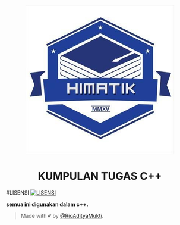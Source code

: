 <p align="center">
  <img src="./REPO/LOGO HIMATIK.jpg" alt="logo himatik">
</p>
<h1 align="center">
  <b>KUMPULAN TUGAS C++</b>
</h1>



#LISENSI
[![LISENSI](https://tse1.mm.bing.net/th?id=OIP.eEF4IGmeI2XBKsqws2-n3AHaBJ&pid=Api&P=0)](LISENSI)










<b>semua ini digunakan dalam c++.</b>

































> Made with 💕 by [@RioAdityaMukti](https://t.me/xyzcoco).                                      
